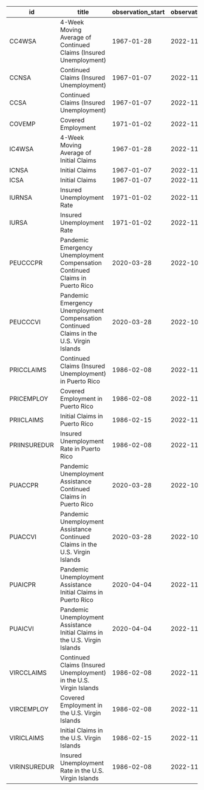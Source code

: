 | id           | title                                                                                    | observation_start   | observation_end   |
|--------------|------------------------------------------------------------------------------------------|---------------------|-------------------|
| CC4WSA       | 4-Week Moving Average of Continued Claims (Insured Unemployment)                         | 1967-01-28          | 2022-11-12        |
| CCNSA        | Continued Claims (Insured Unemployment)                                                  | 1967-01-07          | 2022-11-12        |
| CCSA         | Continued Claims (Insured Unemployment)                                                  | 1967-01-07          | 2022-11-12        |
| COVEMP       | Covered Employment                                                                       | 1971-01-02          | 2022-11-05        |
| IC4WSA       | 4-Week Moving Average of Initial Claims                                                  | 1967-01-28          | 2022-11-19        |
| ICNSA        | Initial Claims                                                                           | 1967-01-07          | 2022-11-19        |
| ICSA         | Initial Claims                                                                           | 1967-01-07          | 2022-11-19        |
| IURNSA       | Insured Unemployment Rate                                                                | 1971-01-02          | 2022-11-12        |
| IURSA        | Insured Unemployment Rate                                                                | 1971-01-02          | 2022-11-12        |
| PEUCCCPR     | Pandemic Emergency Unemployment Compensation Continued Claims in Puerto Rico             | 2020-03-28          | 2022-10-22        |
| PEUCCCVI     | Pandemic Emergency Unemployment Compensation Continued Claims in the U.S. Virgin Islands | 2020-03-28          | 2022-10-22        |
| PRICCLAIMS   | Continued Claims (Insured Unemployment) in Puerto Rico                                   | 1986-02-08          | 2022-11-05        |
| PRICEMPLOY   | Covered Employment in Puerto Rico                                                        | 1986-02-08          | 2022-11-05        |
| PRIICLAIMS   | Initial Claims in Puerto Rico                                                            | 1986-02-15          | 2022-11-12        |
| PRIINSUREDUR | Insured Unemployment Rate in Puerto Rico                                                 | 1986-02-08          | 2022-11-05        |
| PUACCPR      | Pandemic Unemployment Assistance Continued Claims in Puerto Rico                         | 2020-03-28          | 2022-10-22        |
| PUACCVI      | Pandemic Unemployment Assistance Continued Claims in the U.S. Virgin Islands             | 2020-03-28          | 2022-10-22        |
| PUAICPR      | Pandemic Unemployment Assistance Initial Claims in Puerto Rico                           | 2020-04-04          | 2022-11-05        |
| PUAICVI      | Pandemic Unemployment Assistance Initial Claims in the U.S. Virgin Islands               | 2020-04-04          | 2022-11-05        |
| VIRCCLAIMS   | Continued Claims (Insured Unemployment) in the U.S. Virgin Islands                       | 1986-02-08          | 2022-11-12        |
| VIRCEMPLOY   | Covered Employment in the U.S. Virgin Islands                                            | 1986-02-08          | 2022-11-12        |
| VIRICLAIMS   | Initial Claims in the U.S. Virgin Islands                                                | 1986-02-15          | 2022-11-19        |
| VIRINSUREDUR | Insured Unemployment Rate in the U.S. Virgin Islands                                     | 1986-02-08          | 2022-11-12        |